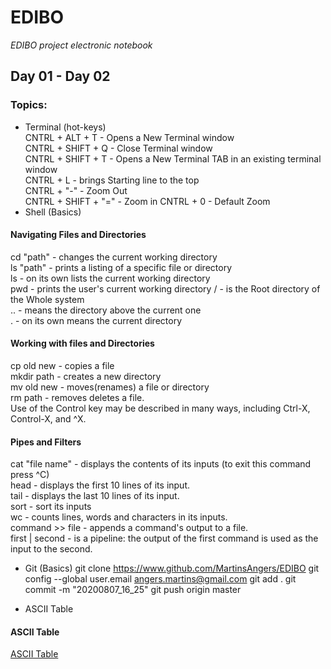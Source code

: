 # EDIBO
*EDIBO project electronic notebook*
## Day 01 - Day 02
### Topics:
- Terminal (hot-keys)  
CNTRL + ALT + T - Opens a New Terminal window  
CNTRL + SHIFT + Q - Close Terminal window  
CNTRL + SHIFT + T - Opens a New Terminal TAB in an existing terminal window  
CNTRL + L - brings Starting line to the top  
CNTRL + "-" - Zoom Out  
CNTRL + SHIFT + "=" - Zoom in
CNTRL + 0 - Default Zoom  
- Shell (Basics)  
#### Navigating Files and Directories  
cd "path" - changes the current working directory  
ls "path" - prints a listing of a specific file or directory  
ls - on its own lists the current working directory  
pwd - prints the user's current working directory
/ - is the Root directory of the Whole system  
.. - means the directory above the current one  
. - on its own means the current directory  
#### Working with files and Directories
cp old new - copies a file  
mkdir path - creates a new directory  
mv old new - moves(renames) a file or directory  
rm path - removes deletes a file.  
Use of the Control key may be described in many ways, including Ctrl-X, Control-X, and ^X.  
#### Pipes and Filters
cat "file name" - displays the contents of its inputs (to exit this command press ^C)  
head - displays the first 10 lines of its input.  
tail - displays the last 10 lines of its input.  
sort - sort its inputs  
wc - counts lines, words and characters in its inputs.  
command >> file - appends a command's output to a file.  
first | second - is a pipeline: the output of the first command is used as the input to the second.  




- Git (Basics) 
git clone https://www.github.com/MartinsAngers/EDIBO
git config --global user.email angers.martins@gmail.com
git add .
git commit -m "20200807_16_25"
git push origin master

- ASCII Table  
#### ASCII Table
[ASCII Table](http://www.ecowin.org/ascii.htm)


